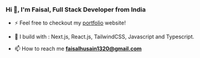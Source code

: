 <h3 align="left">Hi 👋, I'm Faisal, Full Stack Developer from India</h3>

- ⚡ Feel free to checkout my [portfolio](https://faisal-husain.vercel.app/) website!

- 🧰 I build with : Next.js, React.js, TailwindCSS, Javascript and Typescript.

- 📫 How to reach me **faisalhusain1320@gmail.com**




